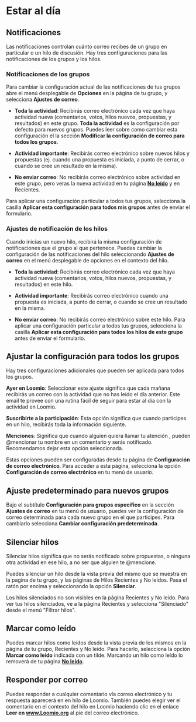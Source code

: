 # Estar al día

## Notificaciones

Las notificaciones controlan cuánto correo recibes de un grupo en particular o un hilo de discusión. Hay tres configuraciones para las notificaciones de los grupos y los hilos.

### Notificaciones de los grupos

Para cambiar la configuración actual de las notificaciones de tus grupos abre el menú desplegable de **Opciones** en la página de tu grupo, y selecciona **Ajustes de correo**.

* **Toda la actividad**: Recibirás correo electrónico cada vez que haya actividad nueva (comentarios, votos, hilos nuevos, propuestas, y resultados) en este grupo. **Toda la actividad** es la configuración por defecto para nuevos grupos. Puedes leer sobre como cambiar esta configuración el la sección **Modificar la configuración de correo para todos los grupos**.

* **Actividad importante**: Recibirás correo electrónico sobre nuevos hilos y propuestas (ej. cuando una propuesta es iniciada, a punto de cerrar, o cuando se cree un resultado en la misma).

* **No enviar correo**: No recibirás correo electrónico sobre actividad en este grupo, pero veras la nueva actividad en tu página [**No leído**](reading_loomio.html#unread-threads) y en Recientes.

Para aplicar una configuración particular a todos tus grupos, selecciona la casilla **Aplicar esta configuración para todos mis grupos** antes de enviar el formulario.

### Ajustes de notificación de los hilos

Cuando inicias un nuevo hilo, recibirá la misma configuración de notificaciones que el grupo al que pertenece. Puedes cambiar la configuración de las notificaciones del hilo seleccionando **Ajustes de correo** en el menú desplegable de opciones en el contexto del hilo.

* **Toda la actividad**: Recibirás correo electrónico cada vez que haya actividad nueva (comentarios, votos, hilos nuevos, propuestas, y resultados) en este hilo.

* **Actividad importante**: Recibirás correo electrónico cuando una propuesta es iniciada, a punto de cerrar, o cuando se cree un resultado en la misma.

* **No enviar correo**: No recibirás correo electrónico sobre este hilo.
Para aplicar una configuración particular a todos tus grupos, selecciona la casilla **Aplicar esta configuración para todos los hilos de este grupo** antes de enviar el formulario.

## Ajustar la configuración para todos los grupos

Hay tres configuraciones adicionales que pueden ser aplicada para todos los grupos.

**Ayer en Loomio**: Seleccionar este ajuste significa que cada mañana recibirás un correo con la actividad que no has leído el día anterior. Este email te provee con una rutina fácil de seguir para estar al día con la actividad en Loomio.

**Suscribirte a la participación**: Esta opción significa que cuando participes en un hilo, recibirás toda la información siguiente.

**Menciones**: Significa que cuando alguien quiera llamar tu atención , pueden @mencionar tu nombre en un comentario y serás notificado. Recomendamos dejar esta opción seleccionada.

Estas opciones pueden ser configuradas desde tu página de **Configuración de correo electrónico**. Para acceder a esta página, selecciona la opción **Configuración de correo electrónico** en tu menú de usuario.

## Ajuste predeterminado para nuevos grupos

Bajo el subtítulo **Configuración para grupos especifico** en la sección **Ajustes de correo** en tu menú de usuario, puedes ver la configuración de correo determinada para cada nuevo grupo en el que participes. Para cambiarlo selecciona **Cambiar configuración predeterminada**.

## Silenciar hilos

Silenciar hilos significa que no serás notificado sobre propuestas, o ninguna otra actividad en ese hilo, a no ser que alguien te @mencione.

Puedes silenciar un hilo desde la vista previa del mismo que se muestra en la pagina de tu grupo, y las páginas de Hilos Recientes y No leídos. Pasa el ratón por encima y seleccionando la opción **Silenciar**.

Los hilos silenciados no son visibles en la página Recientes y No leído. Para ver tus hilos silenciados, ve a la página Recientes y selecciona "Silenciado" desde el menú "Filtrar hilos".

## Marcar como leído

Puedes marcar hilos como leídos desde la vista previa de los mismos en la página de tu grupo, Recientes y No leído. Para hacerlo, selecciona la opción **Marcar como leído** indicada con un tilde. Marcando un hilo como leído lo removerá de tu página [**No leído**](reading_loomio.html#unread-threads).

## Responder por correo

Puedes responder a cualquier comentario vía correo electrónico y tu respuesta aparecerá en en hilo de Loomio. También puedes elegir ver el comentario en el contexto del hilo en Loomio haciendo clic en el enlace **Leer en www.Loomio.org** al pie del correo electrónico.
